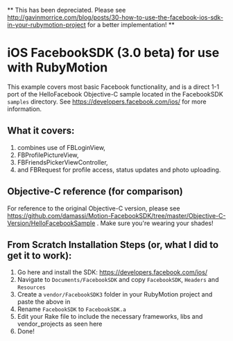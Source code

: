 ** This has been depreciated.  Please see http://gavinmorrice.com/blog/posts/30-how-to-use-the-facebook-ios-sdk-in-your-rubymotion-project for a better implementation! **

iOS FacebookSDK (3.0 beta) for use with RubyMotion
==================================================

This example covers most basic Facebook functionality, and is a direct 1-1 port of the HelloFacebook Objective-C sample located in the FacebookSDK `samples` directory.  See https://developers.facebook.com/ios/ for more information.

What it covers:
---------------
1. combines use of FBLoginView, 
2. FBProfilePictureView, 
3. FBFriendsPickerViewController, 
4. and FBRequest for profile access, status updates and photo uploading.

Objective-C reference (for comparison)
---------------------------------------
For reference to the original Objective-C version, please see https://github.com/damassi/Motion-FacebookSDK/tree/master/Objective-C-Version/HelloFacebookSample .  Make sure you're wearing your shades!


From Scratch Installation Steps (or, what I did to get it to work):
-------------------------------------------------------------------
1.  Go here and install the SDK:  https://developers.facebook.com/ios/
2.  Navigate to `Documents/FacebookSDK` and copy `FacebookSDK`, `Headers` and `Resources`
3.  Create a `vendor/FacebookSDK3` folder in your RubyMotion project and paste the above in
4.  Rename `FacebookSDK` to `FacebookSDK.a`
5.  Edit your Rake file to include the necessary frameworks, libs and vendor_projects as seen here
6.  Done!  